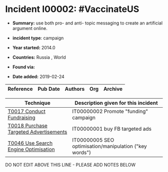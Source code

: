 # Incident I00002: #VaccinateUS

* **Summary:** use both pro- and anti- topic messaging to create an artificial argument online. 

* **incident type**: campaign

* **Year started:** 2014.0

* **Countries:** Russia , World

* **Found via:** 

* **Date added:** 2019-02-24


| Reference | Pub Date | Authors | Org | Archive |
| --------- | -------- | ------- | --- | ------- |

 

| Technique | Description given for this incident |
| --------- | ------------------------- |
| [T0017 Conduct Fundraising](../../generated_pages/techniques/T0017.md) | IT00000002 Promote "funding" campaign |
| [T0018 Purchase Targeted Advertisements](../../generated_pages/techniques/T0018.md) | IT00000001 buy FB targeted ads |
| [T0046 Use Search Engine Optimisation](../../generated_pages/techniques/T0046.md) | IT00000005 SEO optimisation/manipulation ("key words") |


DO NOT EDIT ABOVE THIS LINE - PLEASE ADD NOTES BELOW